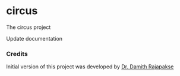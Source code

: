 # circus

The circus project

Update documentation


### Credits

Initial version of this project was developed by [Dr. Damith Rajapakse](https://github.com/damithc)
